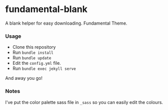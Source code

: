 # fundamental-blank
A blank helper for easy downloading. Fundamental Theme.

### Usage
- Clone this repository
- Run `bundle install`
- Run `bundle update`
- Edit the `config.yml` file.
- Run `bundle exec jekyll serve`

And away you go!

### Notes

I've put the color palette sass file in `_sass` so you can easily edit the colours.
